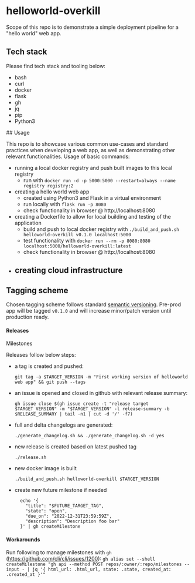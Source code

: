 # helloworld-overkill

Scope of this repo is to demonstrate a simple deployment pipeline for a "hello world" web app.

## Tech stack

Please find tech stack and tooling below:

- bash
- curl
- docker
- flask
- gh
- jq
- pip
- Python3

## Usage

This repo is to showcase various common use-cases and standard practices when developing a web app, as well as demonstrating other relevant functionalities. Usage of basic commands:
- running a local docker registry and push built images to this local registry
  - run with `docker run -d -p 5000:5000 --restart=always --name registry registry:2`
- creating a hello world web app
  - created using Python3 and Flask in a virtual environment
  - run locally with `flask run -p 8080`
  - check functionality in browser @ http://localhost:8080
- creating a Dockerfile to allow for local building and testing of the application
  - build and push to local docker registry with `./build_and_push.sh helloworld-overkill v0.1.0 localhost:5000`
  - test functionality with `docker run --rm -p 8080:8080 localhost:5000/helloworld-overkill:latest`
  - check functionality in browser @ http://localhost:8080
- creating cloud infrastructure
  - 

## Tagging scheme

Chosen tagging scheme follows standard [semantic versioning](https://semver.org/).
Pre-prod app will be tagged `v0.1.0` and will increase minor/patch version until production ready.

#### Releases

Milestones

Releases follow below steps:
- a tag is created and pushed:

  `git tag -a $TARGET_VERSION -m "First working version of helloworld web app" && git push --tags`

- an issue is opened and closed in github with relevant release summary:

  `gh issue close $(gh issue create -t "release target $TARGET_VERSION" -m "$TARGET_VERSION" -l release-summary -b $RELEASE_SUMMARY | tail -n1 | cut -d '/' -f7)`

- full and delta changelogs are generated:

  `./generate_changelog.sh && ./generate_changelog.sh -d yes`

- new release is created based on latest pushed tag

  `./release.sh`

- new docker image is built

  `./build_and_push.sh helloworld-overkill $TARGET_VERSION`

- create new future milestone if needed

  ```
    echo '{
      "title": "$FUTURE_TARGET_TAG",
      "state": "open",
      "due_on": "2022-12-31T23:59:59Z",
      "description": "Description foo bar"
    }' | gh createMilestone
  ```
#### Workarounds

Run following to manage milestones with `gh` (https://github.com/cli/cli/issues/1200):
 `gh alias set --shell createMilestone "gh api --method POST repos/:owner/:repo/milestones --input - | jq '{ html_url: .html_url, state: .state, created_at: .created_at }'"`

